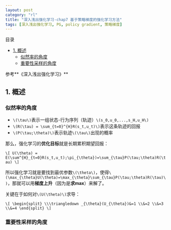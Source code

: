 ```yaml
---
layout: post
category: "rl"
title: "深入浅出强化学习-chap7 基于策略梯度的强化学习方法"
tags: [深入浅出强化学习, PG, policy gradient, 策略梯度]
---
```


目录

<!-- TOC -->

- [1. 概述](#1-概述)
    - [似然率的角度](#似然率的角度)
    - [重要性采样的角度](#重要性采样的角度)

<!-- /TOC -->


参考**《深入浅出强化学习》**

## 1. 概述

### 似然率的角度

+ `\(\tau\)`表示一组状态-行为序列（轨迹）`\(s_0,u_0,...,s_H,u_H\)`
+ `\(R(\tau) = \sum_{t=0}^{H}R(s_t,u_t)\)`表示这条轨迹的回报
+ `\(P(\tau;\theta)\)`表示轨迹`\(\tau\)`出现的概率

那么，强化学习的**优化目标**就是长期累积期望回报：

`\[
U(\theta) = E(\sum^{H}_{t=0}R(s_t,u_t);\pi_{\theta})=\sum_{\tau}P(\tau;\theta)R(\tau)
\]`

所以强化学习就是要找到最优参数`\(\theta\)`，使得`\(\max_{\theta}U(\theta)=\max_{\theta}\sum_{\tau}P(\tau;\theta)R(\tau)\)`，那就可以用**梯度上升**（因为是**求max**）来解了。

关键在于如何对`\(U(\theta)\)`求导：

`\[
\begin{split}
\\\triangledown _{\theta}(U_{\theta})&=1
\\&=2
\\&=3
\\&=4
\end{split}
\]`

### 重要性采样的角度




